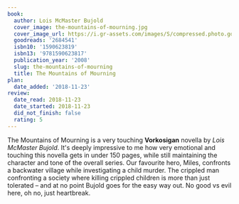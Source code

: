 ```yaml
---
book:
  author: Lois McMaster Bujold
  cover_image: the-mountains-of-mourning.jpg
  cover_image_url: https://i.gr-assets.com/images/S/compressed.photo.goodreads.com/books/1328024482l/2684541.jpg
  goodreads: '2684541'
  isbn10: '1590623819'
  isbn13: '9781590623817'
  publication_year: '2008'
  slug: the-mountains-of-mourning
  title: The Mountains of Mourning
plan:
  date_added: '2018-11-23'
review:
  date_read: 2018-11-23
  date_started: 2018-11-23
  did_not_finish: false
  rating: 5
---
```


The Mountains of Mourning is a very touching **Vorkosigan** novella by *Lois McMaster Bujold*. It's deeply impressive to me how very emotional and touching this novella gets in under 150 pages, while still maintaining the character and tone of the overall series. Our favourite hero, Miles, confronts a backwater village while investigating a child murder. The crippled man confronting a society where killing crippled children is more than just tolerated – and at no point Bujold goes for the easy way out. No good vs evil here, oh no, just heartbreak.
